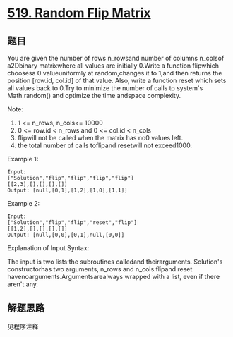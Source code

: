# [519. Random Flip Matrix](https://leetcode.com/problems/random-flip-matrix/)

## 题目

You are given the number of rows n_rowsand number of columns n_colsof a2Dbinary matrixwhere all values are initially 0.Write a function flipwhich choosesa 0 valueuniformly at random,changes it to 1,and then returns the position [row.id, col.id] of that value. Also, write a function reset which sets all values back to 0.Try to minimize the number of calls to system's Math.random() and optimize the time andspace complexity.

Note:

1. 1 <= n_rows, n_cols<= 10000
1. 0 <= row.id < n_rows and 0 <= col.id < n_cols
1. flipwill not be called when the matrix has no0 values left.
1. the total number of calls toflipand resetwill not exceed1000.

Example 1:

```text
Input:
["Solution","flip","flip","flip","flip"]
[[2,3],[],[],[],[]]
Output: [null,[0,1],[1,2],[1,0],[1,1]]
```

Example 2:

```text
Input:
["Solution","flip","flip","reset","flip"]
[[1,2],[],[],[],[]]
Output: [null,[0,0],[0,1],null,[0,0]]
```

Explanation of Input Syntax:

The input is two lists:the subroutines calledand theirarguments. Solution's constructorhas two arguments, n_rows and n_cols.flipand reset havenoarguments.Argumentsarealways wrapped with a list, even if there aren't any.

## 解题思路

见程序注释

